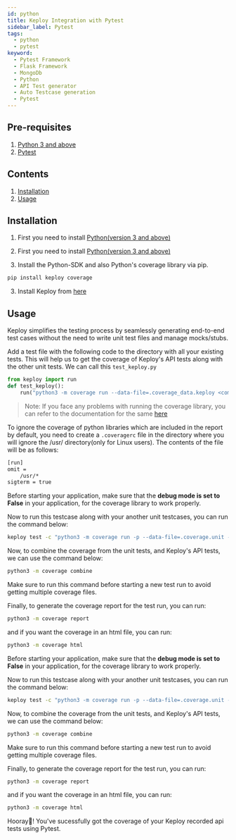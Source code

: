 ```yaml
---
id: python
title: Keploy Integration with Pytest
sidebar_label: Pytest
tags:
  - python
  - pytest
keyword:
  - Pytest Framework
  - Flask Framework
  - MongoDb
  - Python
  - API Test generator
  - Auto Testcase generation
  - Pytest
---
```


## Pre-requisites

1. [Python 3 and above](https://www.python.org/downloads/)
2. [Pytest](https://pypi.org/project/pytest/)

## Contents
1. [Installation](#installation)
2. [Usage](#usage)

## Installation
1. First you need to install [Python(version 3 and above)](https://www.python.org/downloads/)

1. First you need to install [Python(version 3 and above)](https://www.python.org/downloads/)

2. Install the Python-SDK and also Python's coverage library via pip.

```bash
pip install keploy coverage
```

3. Install Keploy from [here](https://github.com/keploy/keploy?tab=readme-ov-file#-quick-installation)

## Usage

Keploy simplifies the testing process by seamlessly generating end-to-end test cases without the need to write unit test files and manage mocks/stubs.

Add a test file with the following code to the directory with all your existing tests. This will help us to get the coverage of Keploy's API tests along with the other unit tests. We can call this `test_keploy.py`

```python
from keploy import run
def test_keploy():
    run("python3 -m coverage run --data-file=.coverage_data.keploy <command-to-run-your-application>")
```

> Note: If you face any problems with running the coverage library, you can refer to the documentation for the same [here](https://coverage.readthedocs.io/en/7.4.2/cmd.html#execution-coverage-run)

To ignore the coverage of python libraries which are included in the report by default, you need to create a `.coveragerc` file in the directory where you will ignore the /usr/ directory(only for Linux users). The contents of the file will be as follows:

```bash
[run]
omit =
    /usr/*
sigterm = true
```

Before starting your application, make sure that the **debug mode is set to False** in your application, for the coverage library to work properly.

Now to run this testcase along with your another unit testcases, you can run the command below:

```bash
keploy test -c "python3 -m coverage run -p --data-file=.coverage.unit -m pytest test_keploy.py <your-unit-test-file>" --delay 10 --coverage
```

Now, to combine the coverage from the unit tests, and Keploy's API tests, we can use the command below:

```bash
python3 -m coverage combine
```

Make sure to run this command before starting a new test run to avoid getting multiple coverage files.

Finally, to generate the coverage report for the test run, you can run:

```bash
python3 -m coverage report
```

and if you want the coverage in an html file, you can run:

```bash
python3 -m coverage html
```

Before starting your application, make sure that the **debug mode is set to False** in your application, for the coverage library to work properly.

Now to run this testcase along with your another unit testcases, you can run the command below:

```bash
keploy test -c "python3 -m coverage run -p --data-file=.coverage.unit -m pytest test_keploy.py <your-unit-test-file>" --delay 10 --coverage
```

Now, to combine the coverage from the unit tests, and Keploy's API tests, we can use the command below:

```bash
python3 -m coverage combine
```

Make sure to run this command before starting a new test run to avoid getting multiple coverage files.

Finally, to generate the coverage report for the test run, you can run:

```bash
python3 -m coverage report
```

and if you want the coverage in an html file, you can run:

```bash
python3 -m coverage html
```

Hooray🎉! You've sucessfully got the coverage of your Keploy recorded api tests using Pytest.